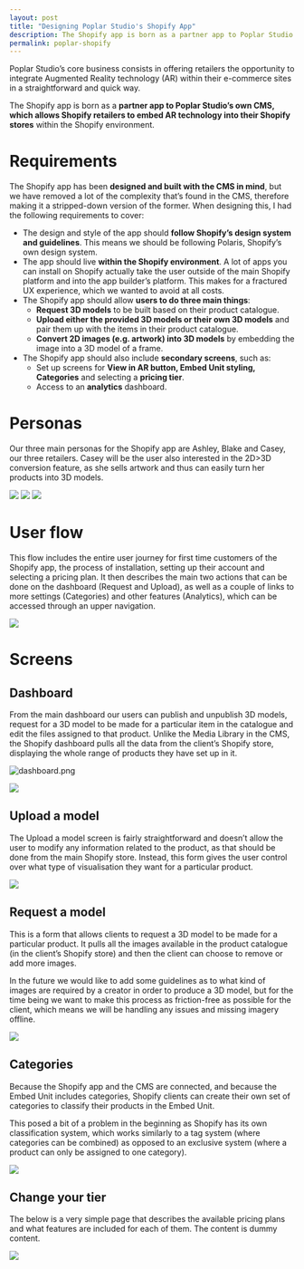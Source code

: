 ```yaml
---
layout: post
title: "Designing Poplar Studio's Shopify App"
description: The Shopify app is born as a partner app to Poplar Studio’s own CMS, which allows Shopify retailers to embed AR technology into their Shopify stores within the Shopify environment.
permalink: poplar-shopify
---
```


Poplar Studio’s core business consists in offering retailers the opportunity to integrate Augmented Reality technology (AR) within their e-commerce sites in a straightforward and quick way.

The Shopify app is born as a **partner app to Poplar Studio’s own CMS, which allows Shopify retailers to embed AR technology into their Shopify stores** within the Shopify environment.

# Requirements

The Shopify app has been **designed and built with the CMS in mind**, but we have removed a lot of the complexity that’s found in the CMS, therefore making it a stripped-down version of the former. When designing this, I had the following requirements to cover:

- The design and style of the app should **follow Shopify’s design system and guidelines**. This means we should be following Polaris, Shopify’s own design system.
- The app should live **within the Shopify environment**. A lot of apps you can install on Shopify actually take the user outside of the main Shopify platform and into the app builder’s platform. This makes for a fractured UX experience, which we wanted to avoid at all costs.
- The Shopify app should allow **users to do three main things**:
    - **Request 3D models** to be built based on their product catalogue.
    - **Upload either the provided 3D models or their own 3D models** and pair them up with the items in their product catalogue.
    - **Convert 2D images (e.g. artwork) into 3D models** by embedding the image into a 3D model of a frame.
- The Shopify app should also include **secondary screens**, such as:
    - Set up screens for **View in AR button, Embed Unit styling, Categories** and selecting a **pricing tier**.
    - Access to an **analytics** dashboard.

# Personas

Our three main personas for the Shopify app are Ashley, Blake and Casey, our three retailers. Casey will be the user also interested in the 2D>3D conversion feature, as she sells artwork and thus can easily turn her products into 3D models.

![](images/case_studies/poplar-personas/ashley.png)
![](images/case_studies/poplar-personas/blake.png)
![](images/case_studies/poplar-personas/casey.png)

# User flow

This flow includes the entire user journey for first time customers of the Shopify app, the process of installation, setting up their account and selecting a pricing plan. It then describes the main two actions that can be done on the dashboard (Request and Upload), as well as a couple of links to more settings (Categories) and other features (Analytics), which can be accessed through an upper navigation.

![](images/case_studies/poplar-shopify/user-flow.png)

# Screens

## Dashboard

From the main dashboard our users can publish and unpublish 3D models, request for a 3D model to be made for a particular item in the catalogue and edit the files assigned to that product. Unlike the Media Library in the CMS, the Shopify dashboard pulls all the data from the client’s Shopify store, displaying the whole range of products they have set up in it.

![dashboard.png](images/case_studies/poplar-shopify/dashboard-.png)

![](images/case_studies/poplar-shopify/dashboard-help.png)

## Upload a model

The Upload a model screen is fairly straightforward and doesn’t allow the user to modify any information related to the product, as that should be done from the main Shopify store. Instead, this form gives the user control over what type of visualisation they want for a particular product.

![](images/case_studies/poplar-shopify/upload-a-model.png)

## Request a model

This is a form that allows clients to request a 3D model to be made for a particular product. It pulls all the images available in the product catalogue (in the client’s Shopify store) and then the client can choose to remove or add more images.

In the future we would like to add some guidelines as to what kind of images are required by a creator in order to produce a 3D model, but for the time being we want to make this process as friction-free as possible for the client, which means we will be handling any issues and missing imagery offline.

![](images/case_studies/poplar-shopify/request-a-model.png)

## Categories

Because the Shopify app and the CMS are connected, and because the Embed Unit includes categories, Shopify clients can create their own set of categories to classify their products in the Embed Unit.

This posed a bit of a problem in the beginning as Shopify has its own classification system, which works similarly to a tag system (where categories can be combined) as opposed to an exclusive system (where a product can only be assigned to one category).

![](images/case_studies/poplar-shopify/categoriess.png)

## Change your tier

The below is a very simple page that describes the available pricing plans and what features are included for each of them. The content is dummy content.

![](images/case_studies/poplar-shopify/change-your-plan.png)
